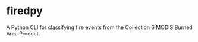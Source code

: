# firedpy
A Python CLI for classifying fire events from the Collection 6 MODIS Burned Area Product.

